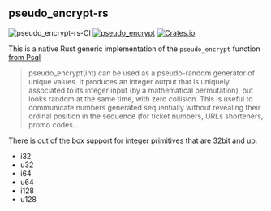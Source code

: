 ## pseudo_encrypt-rs 
![pseudo_encrypt-rs-CI](https://github.com/lloydmeta/pseudo_encrypt-rs/workflows/Continuous%20integration/badge.svg?branch=main)
[![pseudo_encrypt](https://docs.rs/pseudo_encrypt/badge.svg)](https://docs.rs/pseudo_encrypt)
[![Crates.io](https://img.shields.io/crates/v/pseudo_encrypt.svg)](https://crates.io/crates/pseudo_encrypt)

This is a native Rust generic implementation of the `pseudo_encrypt` function [from Psql](https://wiki.postgresql.org/wiki/Pseudo_encrypt)

> pseudo_encrypt(int) can be used as a pseudo-random generator of unique values. It produces an integer output that is 
> uniquely associated to its integer input (by a mathematical permutation), but looks random at the same time, with
> zero collision. This is useful to communicate numbers generated sequentially without revealing their ordinal position 
> in the sequence (for ticket numbers, URLs shorteners, promo codes...

There is out of the box support for integer primitives that are 32bit and up:

- i32
- u32
- i64
- u64
- i128
- u128
